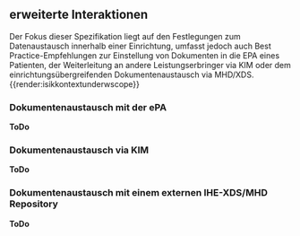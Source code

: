 ## erweiterte Interaktionen
Der Fokus dieser Spezifikation liegt auf den Festlegungen zum Datenaustausch innerhalb einer Einrichtung, umfasst jedoch auch Best Practice-Empfehlungen zur Einstellung von Dokumenten in die EPA eines Patienten, der Weiterleitung an andere Leistungserbringer via KIM oder dem einrichtungsübergreifenden Dokumentenaustausch via MHD/XDS.
{{render:isikkontextunderwscope}}
### Dokumentenaustausch mit der ePA
**ToDo**

### Dokumentenaustausch via KIM
**ToDo**

### Dokumentenaustausch mit einem externen IHE-XDS/MHD Repository
**ToDo**
